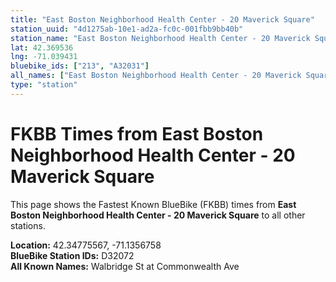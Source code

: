 ```yaml
---
title: "East Boston Neighborhood Health Center - 20 Maverick Square"
station_uuid: "4d1275ab-10e1-ad2a-fc0c-001fbb9bb40b"
station_name: "East Boston Neighborhood Health Center - 20 Maverick Square"
lat: 42.369536
lng: -71.039431
bluebike_ids: ["213", "A32031"]
all_names: ["East Boston Neighborhood Health Center - 20 Maverick Square"]
type: "station"
---
```


# FKBB Times from East Boston Neighborhood Health Center - 20 Maverick Square

This page shows the Fastest Known BlueBike (FKBB) times from **East Boston Neighborhood Health Center - 20 Maverick Square** to all other stations.

**Location:** 42.34775567, -71.1356758  
**BlueBike Station IDs:** D32072  
**All Known Names:** Walbridge St at Commonwealth Ave

